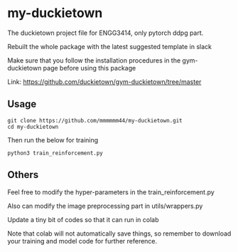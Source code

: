 # my-duckietown
The duckietown project file for ENGG3414, only pytorch ddpg part.

Rebuilt the whole package with the latest suggested template in slack

Make sure that you follow the installation procedures in the gym-duckietown page before using this package

Link: https://github.com/duckietown/gym-duckietown/tree/master

## Usage

```
git clone https://github.com/mmmmmm44/my-duckietown.git
cd my-duckietown
```

Then run the below for training

```
python3 train_reinforcement.py
```

## Others
Feel free to modify the hyper-parameters in the train_reinforcement.py

Also can modify the image preprocessing part in utils/wrappers.py

Update a tiny bit of codes so that it can run in colab

Note that colab will not automatically save things, so remember to download your training and model code for further reference.
